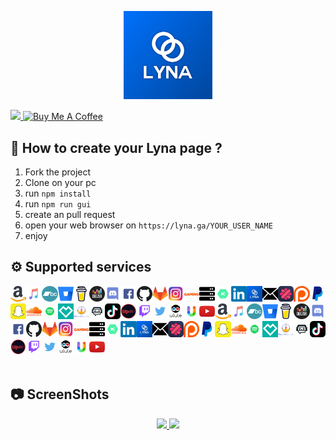 <html><head></head><body><p align="center">
<a href="https://lyna.ga/">
    <img src="img/assets/lyna.png" width="28%">
</a>
</p><p>
<a href="https://lyna.ga/">
    <img src="https://api.netlify.com/api/v1/badges/d5847749-1cda-4d52-9efa-110b78b5515d/deploy-status">
</a>
<a href="https://buymeacoffee.com/taistudio" target="_blank"><img src="https://www.buymeacoffee.com/assets/img/custom_images/yellow_img.png" alt="Buy Me A Coffee"></a>

## 📝 How to create your Lyna page ?

1. Fork the project
2. Clone on your pc
3. run `npm install`
4. run `npm run gui`
5. create an pull request
6. open your web browser on `https://lyna.ga/YOUR_USER_NAME`
7. enjoy

## ⚙️ Supported services

</p><div class="services"><img src="img/services/amazon.png" width="5%"><img src="img/services/applemusic.png" width="5%"><img src="img/services/bandcamp.png" width="5%"><img src="img/services/bitbucket.png" width="5%"><img src="img/services/buymeacoffee.png" width="5%"><img src="img/services/deezer.png" width="5%"><img src="img/services/discord.png" width="5%"><img src="img/services/facebook.png" width="5%"><img src="img/services/github.png" width="5%"><img src="img/services/gitlab.png" width="5%"><img src="img/services/instagram.png" width="5%"><img src="img/services/instantgaming.png" width="5%"><img src="img/services/internet.png" width="5%"><img src="img/services/keakr.png" width="5%"><img src="img/services/linkedIn.png" width="5%"><img src="img/services/lyna.png" width="5%"><img src="img/services/mailto.png" width="5%"><img src="img/services/malt.png" width="5%"><img src="img/services/patreon.png" width="5%"><img src="img/services/paypal.png" width="5%"><img src="img/services/snapchat.png" width="5%"><img src="img/services/soundcloud.png" width="5%"><img src="img/services/spotify.png" width="5%"><img src="img/services/spreadshirt.png" width="5%"><img src="img/services/streamelements.png" width="5%"><img src="img/services/streamlabs.png" width="5%"><img src="img/services/tiktok.png" width="5%"><img src="img/services/tipeee.png" width="5%"><img src="img/services/twitch.png" width="5%"><img src="img/services/twitter.png" width="5%"><img src="img/services/ulule.png" width="5%"><img src="img/services/utip.png" width="5%"><img src="img/services/youtube.png" width="5%"><img src="img/services/amazon.png" width="5%" title="amazon.png"><img src="img/services/applemusic.png" width="5%" title="applemusic.png"><img src="img/services/bandcamp.png" width="5%" title="bandcamp.png"><img src="img/services/bitbucket.png" width="5%" title="bitbucket.png"><img src="img/services/buymeacoffee.png" width="5%" title="buymeacoffee.png"><img src="img/services/deezer.png" width="5%" title="deezer.png"><img src="img/services/discord.png" width="5%" title="discord.png"><img src="img/services/facebook.png" width="5%" title="facebook.png"><img src="img/services/github.png" width="5%" title="github.png"><img src="img/services/gitlab.png" width="5%" title="gitlab.png"><img src="img/services/instagram.png" width="5%" title="instagram.png"><img src="img/services/instantgaming.png" width="5%" title="instantgaming.png"><img src="img/services/internet.png" width="5%" title="internet.png"><img src="img/services/keakr.png" width="5%" title="keakr.png"><img src="img/services/linkedIn.png" width="5%" title="linkedIn.png"><img src="img/services/lyna.png" width="5%" title="lyna.png"><img src="img/services/mailto.png" width="5%" title="mailto.png"><img src="img/services/malt.png" width="5%" title="malt.png"><img src="img/services/patreon.png" width="5%" title="patreon.png"><img src="img/services/paypal.png" width="5%" title="paypal.png"><img src="img/services/snapchat.png" width="5%" title="snapchat.png"><img src="img/services/soundcloud.png" width="5%" title="soundcloud.png"><img src="img/services/spotify.png" width="5%" title="spotify.png"><img src="img/services/spreadshirt.png" width="5%" title="spreadshirt.png"><img src="img/services/streamelements.png" width="5%" title="streamelements.png"><img src="img/services/streamlabs.png" width="5%" title="streamlabs.png"><img src="img/services/tiktok.png" width="5%" title="tiktok.png"><img src="img/services/tipeee.png" width="5%" title="tipeee.png"><img src="img/services/twitch.png" width="5%" title="twitch.png"><img src="img/services/twitter.png" width="5%" title="twitter.png"><img src="img/services/ulule.png" width="5%" title="ulule.png"><img src="img/services/utip.png" width="5%" title="utip.png"><img src="img/services/youtube.png" width="5%" title="youtube.png"></div>
<br>

## 📷 ScreenShots
<p align="center">
    <a href="https://lyna.ga/taistudio">
        <img src="https://raw.githubusercontent.com/TaiStudio/Lyna/main/img/assets/taistudio.png" width="45%">
    </a>
    <a href="https://lyna.ga/potion">
        <img src="https://raw.githubusercontent.com/TaiStudio/Lyna/main/img/assets/potion.png" width="45%">
    </a>
</p></body></html>